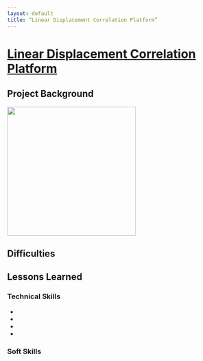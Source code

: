 ```yaml
---
layout: default
title: “Linear Displacement Correlation Platform”
---
```


# [Linear Displacement Correlation Platform](#linear-displacement-correlation-platform)

## Project Background

  
  
<img src="" width="300">

## Difficulties

 

## Lessons Learned


### Technical Skills

* 
* 
* 
* 

### Soft Skills
